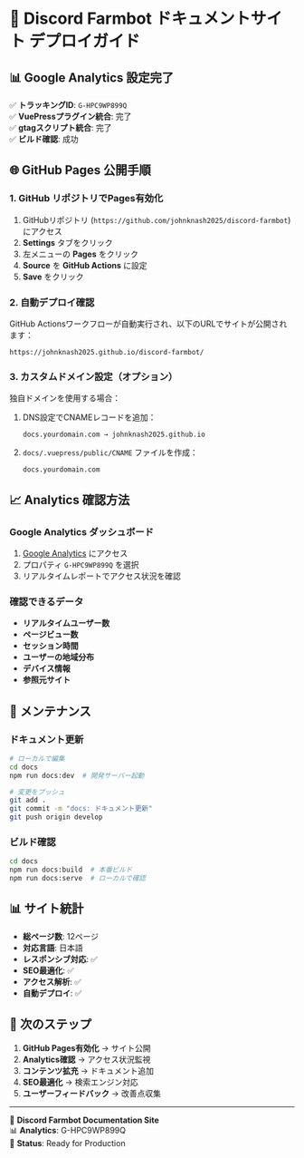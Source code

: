 # 🚀 Discord Farmbot ドキュメントサイト デプロイガイド

## 📊 Google Analytics 設定完了

✅ **トラッキングID**: `G-HPC9WP899Q`  
✅ **VuePressプラグイン統合**: 完了  
✅ **gtagスクリプト統合**: 完了  
✅ **ビルド確認**: 成功  

## 🌐 GitHub Pages 公開手順

### 1. GitHub リポジトリでPages有効化

1. GitHubリポジトリ (`https://github.com/johnknash2025/discord-farmbot`) にアクセス
2. **Settings** タブをクリック
3. 左メニューの **Pages** をクリック
4. **Source** を **GitHub Actions** に設定
5. **Save** をクリック

### 2. 自動デプロイ確認

GitHub Actionsワークフローが自動実行され、以下のURLでサイトが公開されます：

```
https://johnknash2025.github.io/discord-farmbot/
```

### 3. カスタムドメイン設定（オプション）

独自ドメインを使用する場合：

1. DNS設定でCNAMEレコードを追加：
   ```
   docs.yourdomain.com → johnknash2025.github.io
   ```

2. `docs/.vuepress/public/CNAME` ファイルを作成：
   ```
   docs.yourdomain.com
   ```

## 📈 Analytics 確認方法

### Google Analytics ダッシュボード

1. [Google Analytics](https://analytics.google.com/) にアクセス
2. プロパティ `G-HPC9WP899Q` を選択
3. リアルタイムレポートでアクセス状況を確認

### 確認できるデータ

- **リアルタイムユーザー数**
- **ページビュー数**
- **セッション時間**
- **ユーザーの地域分布**
- **デバイス情報**
- **参照元サイト**

## 🔧 メンテナンス

### ドキュメント更新

```bash
# ローカルで編集
cd docs
npm run docs:dev  # 開発サーバー起動

# 変更をプッシュ
git add .
git commit -m "docs: ドキュメント更新"
git push origin develop
```

### ビルド確認

```bash
cd docs
npm run docs:build  # 本番ビルド
npm run docs:serve  # ローカルで確認
```

## 📊 サイト統計

- **総ページ数**: 12ページ
- **対応言語**: 日本語
- **レスポンシブ対応**: ✅
- **SEO最適化**: ✅
- **アクセス解析**: ✅
- **自動デプロイ**: ✅

## 🎯 次のステップ

1. **GitHub Pages有効化** → サイト公開
2. **Analytics確認** → アクセス状況監視
3. **コンテンツ拡充** → ドキュメント追加
4. **SEO最適化** → 検索エンジン対応
5. **ユーザーフィードバック** → 改善点収集

---

🌱 **Discord Farmbot Documentation Site**  
📊 **Analytics**: G-HPC9WP899Q  
🚀 **Status**: Ready for Production